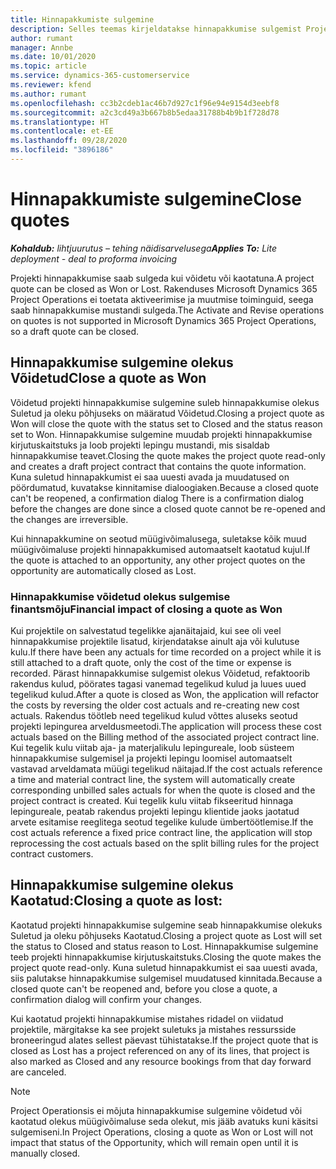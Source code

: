 ```yaml
---
title: Hinnapakkumiste sulgemine
description: Selles teemas kirjeldatakse hinnapakkumise sulgemist Project Operationsis.
author: rumant
manager: Annbe
ms.date: 10/01/2020
ms.topic: article
ms.service: dynamics-365-customerservice
ms.reviewer: kfend
ms.author: rumant
ms.openlocfilehash: cc3b2cdeb1ac46b7d927c1f96e94e9154d3eebf8
ms.sourcegitcommit: a2c3cd49a3b667b8b5edaa31788b4b9b1f728d78
ms.translationtype: HT
ms.contentlocale: et-EE
ms.lasthandoff: 09/28/2020
ms.locfileid: "3896186"
---
```

# <a name="close-quotes"></a><span data-ttu-id="4efbc-103">Hinnapakkumiste sulgemine</span><span class="sxs-lookup"><span data-stu-id="4efbc-103">Close quotes</span></span> 

<span data-ttu-id="4efbc-104">_**Kohaldub:** lihtjuurutus – tehing näidisarvelusega_</span><span class="sxs-lookup"><span data-stu-id="4efbc-104">_**Applies To:** Lite deployment - deal to proforma invoicing_</span></span>

<span data-ttu-id="4efbc-105">Projekti hinnapakkumise saab sulgeda kui võidetu või kaotatuna.</span><span class="sxs-lookup"><span data-stu-id="4efbc-105">A project quote can be closed as Won or Lost.</span></span> <span data-ttu-id="4efbc-106">Rakenduses Microsoft Dynamics 365 Project Operations ei toetata aktiveerimise ja muutmise toiminguid, seega saab hinnapakkumise mustandi sulgeda.</span><span class="sxs-lookup"><span data-stu-id="4efbc-106">The Activate and Revise operations on quotes is not supported in Microsoft Dynamics 365 Project Operations, so a draft quote can be closed.</span></span>

## <a name="close-a-quote-as-won"></a><span data-ttu-id="4efbc-107">Hinnapakkumise sulgemine olekus Võidetud</span><span class="sxs-lookup"><span data-stu-id="4efbc-107">Close a quote as Won</span></span>

<span data-ttu-id="4efbc-108">Võidetud projekti hinnapakkumise sulgemine suleb hinnapakkumise olekus Suletud ja oleku põhjuseks on määratud Võidetud.</span><span class="sxs-lookup"><span data-stu-id="4efbc-108">Closing a project quote as Won will close the quote with the status set to Closed and the status reason set to Won.</span></span> <span data-ttu-id="4efbc-109">Hinnapakkumise sulgemine muudab projekti hinnapakkumise kirjutuskaitstuks ja loob projekti lepingu mustandi, mis sisaldab hinnapakkumise teavet.</span><span class="sxs-lookup"><span data-stu-id="4efbc-109">Closing the quote makes the project quote read-only and creates a draft project contract that contains the quote information.</span></span> <span data-ttu-id="4efbc-110">Kuna suletud hinnapakkumist ei saa uuesti avada ja muudatused on pöördumatud, kuvatakse kinnitamise dialoogiaken.</span><span class="sxs-lookup"><span data-stu-id="4efbc-110">Because a closed quote can't be reopened, a confirmation dialog There is a confirmation dialog before the changes are done since a closed quote cannot be re-opened and the changes are irreversible.</span></span>

<span data-ttu-id="4efbc-111">Kui hinnapakkumine on seotud müügivõimalusega, suletakse kõik muud müügivõimaluse projekti hinnapakkumised automaatselt kaotatud kujul.</span><span class="sxs-lookup"><span data-stu-id="4efbc-111">If the quote is attached to an opportunity, any other project quotes on the opportunity are automatically closed as Lost.</span></span>

### <a name="financial-impact-of-closing-a-quote-as-won"></a><span data-ttu-id="4efbc-112">Hinnapakkumise võidetud olekus sulgemise finantsmõju</span><span class="sxs-lookup"><span data-stu-id="4efbc-112">Financial impact of closing a quote as Won</span></span>

<span data-ttu-id="4efbc-113">Kui projektile on salvestatud tegelikke ajanäitajaid, kui see oli veel hinnapakkumise projektile lisatud, kirjendatakse ainult aja või kulutuse kulu.</span><span class="sxs-lookup"><span data-stu-id="4efbc-113">If there have been any actuals for time recorded on a project while it is still attached to a draft quote, only the cost of the time or expense is recorded.</span></span> <span data-ttu-id="4efbc-114">Pärast hinnapakkumise sulgemist olekus Võidetud, refaktoorib rakendus kulud, pöörates tagasi vanemad tegelikud kulud ja luues uued tegelikud kulud.</span><span class="sxs-lookup"><span data-stu-id="4efbc-114">After a quote is closed as Won, the application will refactor the costs by reversing the older cost actuals and re-creating new cost actuals.</span></span> <span data-ttu-id="4efbc-115">Rakendus töötleb need tegelikud kulud võttes aluseks seotud projekti lepingurea arveldusmeetodi.</span><span class="sxs-lookup"><span data-stu-id="4efbc-115">The application will process these cost actuals based on the Billing method of the associated project contract line.</span></span> <span data-ttu-id="4efbc-116">Kui tegelik kulu viitab aja- ja materjalikulu lepingureale, loob süsteem hinnapakkumise sulgemisel ja projekti lepingu loomisel automaatselt vastavad arveldamata müügi tegelikud näitajad.</span><span class="sxs-lookup"><span data-stu-id="4efbc-116">If the cost actuals reference a time and material contract line, the system will automatically create corresponding unbilled sales actuals for when the quote is closed and the project contract is created.</span></span> <span data-ttu-id="4efbc-117">Kui tegelik kulu viitab fikseeritud hinnaga lepingureale, peatab rakendus projekti lepingu klientide jaoks jaotatud arvete esitamise reeglitega seotud tegelike kulude ümbertöötlemise.</span><span class="sxs-lookup"><span data-stu-id="4efbc-117">If the cost actuals reference a fixed price contract line, the application will stop reprocessing the cost actuals based on the split billing rules for the project contract customers.</span></span>

## <a name="closing-a-quote-as-lost"></a><span data-ttu-id="4efbc-118">Hinnapakkumise sulgemine olekus Kaotatud:</span><span class="sxs-lookup"><span data-stu-id="4efbc-118">Closing a quote as lost:</span></span>

<span data-ttu-id="4efbc-119">Kaotatud projekti hinnapakkumise sulgemine seab hinnapakkumise olekuks Suletud ja oleku põhjuseks Kaotatud.</span><span class="sxs-lookup"><span data-stu-id="4efbc-119">Closing a project quote as Lost will set the status to Closed and status reason to Lost.</span></span> <span data-ttu-id="4efbc-120">Hinnapakkumise sulgemine teeb projekti hinnapakkumise kirjutuskaitstuks.</span><span class="sxs-lookup"><span data-stu-id="4efbc-120">Closing the quote makes the project quote read-only.</span></span> <span data-ttu-id="4efbc-121">Kuna suletud hinnapakkumist ei saa uuesti avada, siis palutakse hinnapakkumise sulgemisel muudatused kinnitada.</span><span class="sxs-lookup"><span data-stu-id="4efbc-121">Because a closed quote can't be reopened and, before you close a quote, a confirmation dialog will confirm your changes.</span></span>

<span data-ttu-id="4efbc-122">Kui kaotatud projekti hinnapakkumise mistahes ridadel on viidatud projektile, märgitakse ka see projekt suletuks ja mistahes ressursside broneeringud alates sellest päevast tühistatakse.</span><span class="sxs-lookup"><span data-stu-id="4efbc-122">If the project quote that is closed as Lost has a project referenced on any of its lines, that project is also marked as Closed and any resource bookings from that day forward are canceled.</span></span>

> [!NOTE]
> <span data-ttu-id="4efbc-123">Project Operationsis ei mõjuta hinnapakkumise sulgemine võidetud või kaotatud olekus müügivõimaluse seda olekut, mis jääb avatuks kuni käsitsi sulgemiseni.</span><span class="sxs-lookup"><span data-stu-id="4efbc-123">In Project Operations, closing a quote as Won or Lost will not impact that status of the Opportunity, which will remain open until it is manually closed.</span></span>
